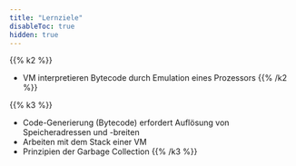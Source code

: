 ```yaml
---
title: "Lernziele"
disableToc: true
hidden: true
---
```


{{% k2 %}}
*  VM interpretieren Bytecode durch Emulation eines Prozessors
{{% /k2 %}}

{{% k3 %}}
*   Code-Generierung (Bytecode) erfordert Auflösung von Speicheradressen und -breiten
*   Arbeiten mit dem Stack einer VM
*   Prinzipien der Garbage Collection
{{% /k3 %}}